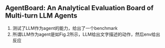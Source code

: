## AgentBoard: An Analytical Evaluation Board of Multi-turn LLM Agents
1. 测试了LLM作为agent的能力，给出了一个benchmark
2. 所谓LLM作为agent是如Fig.2所示，LLM给出文字描述的动作，然后env给出反应
